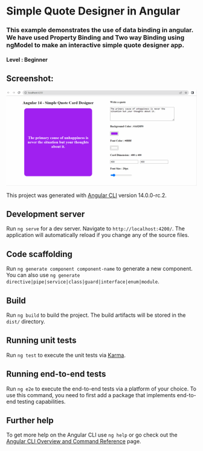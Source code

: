 # Simple Quote Designer in Angular

### This example demonstrates the use of data binding in angular. We have used Property Binding and Two way Binding using ngModel to make an interactive simple quote designer app.

#### Level : Beginner

## Screenshot:

![alt text](https://github.com/ReprogrammingLab/QuoteApp/blob/master/Angular-Data-Binding-Demo.gif?raw=true)

This project was generated with [Angular CLI](https://github.com/angular/angular-cli) version 14.0.0-rc.2.


## Development server

Run `ng serve` for a dev server. Navigate to `http://localhost:4200/`. The application will automatically reload if you change any of the source files.

## Code scaffolding

Run `ng generate component component-name` to generate a new component. You can also use `ng generate directive|pipe|service|class|guard|interface|enum|module`.

## Build

Run `ng build` to build the project. The build artifacts will be stored in the `dist/` directory.

## Running unit tests

Run `ng test` to execute the unit tests via [Karma](https://karma-runner.github.io).

## Running end-to-end tests

Run `ng e2e` to execute the end-to-end tests via a platform of your choice. To use this command, you need to first add a package that implements end-to-end testing capabilities.

## Further help

To get more help on the Angular CLI use `ng help` or go check out the [Angular CLI Overview and Command Reference](https://angular.io/cli) page.
